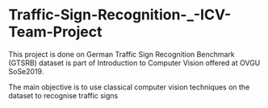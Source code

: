 # Traffic-Sign-Recognition-_-ICV-Team-Project
This project is done on  German Traffic Sign Recognition Benchmark (GTSRB) dataset is part of Introduction to Computer Vision offered at OVGU SoSe2019.

The main objective is to use classical computer vision techniques on the dataset to recognise traffic signs
